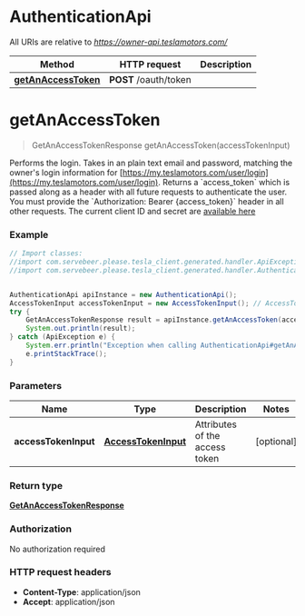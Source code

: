 # AuthenticationApi

All URIs are relative to *https://owner-api.teslamotors.com/*

Method | HTTP request | Description
------------- | ------------- | -------------
[**getAnAccessToken**](AuthenticationApi.md#getAnAccessToken) | **POST** /oauth/token | 


<a name="getAnAccessToken"></a>
# **getAnAccessToken**
> GetAnAccessTokenResponse getAnAccessToken(accessTokenInput)



Performs the login. Takes in an plain text email and password, matching the owner&#39;s login information for [https://my.teslamotors.com/user/login](https://my.teslamotors.com/user/login). Returns a &#x60;access_token&#x60; which is passed along as a header with all future requests to authenticate the user. You must provide the &#x60;Authorization: Bearer {access_token}&#x60; header in all other requests. The current client ID and secret are [available here](http://pastebin.com/fX6ejAHd)

### Example
```java
// Import classes:
//import com.servebeer.please.tesla_client.generated.handler.ApiException;
//import com.servebeer.please.tesla_client.generated.handler.AuthenticationApi;


AuthenticationApi apiInstance = new AuthenticationApi();
AccessTokenInput accessTokenInput = new AccessTokenInput(); // AccessTokenInput | Attributes of the access token
try {
    GetAnAccessTokenResponse result = apiInstance.getAnAccessToken(accessTokenInput);
    System.out.println(result);
} catch (ApiException e) {
    System.err.println("Exception when calling AuthenticationApi#getAnAccessToken");
    e.printStackTrace();
}
```

### Parameters

Name | Type | Description  | Notes
------------- | ------------- | ------------- | -------------
 **accessTokenInput** | [**AccessTokenInput**](AccessTokenInput.md)| Attributes of the access token | [optional]

### Return type

[**GetAnAccessTokenResponse**](GetAnAccessTokenResponse.md)

### Authorization

No authorization required

### HTTP request headers

 - **Content-Type**: application/json
 - **Accept**: application/json

